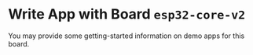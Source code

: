 # Write App with Board `esp32-core-v2`

You may provide some getting-started information on demo apps for this board.
